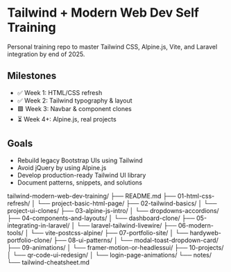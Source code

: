 # Tailwind + Modern Web Dev Self Training

Personal training repo to master Tailwind CSS, Alpine.js, Vite, and Laravel integration by end of 2025.

## Milestones
- ✅ Week 1: HTML/CSS refresh
- ✅ Week 2: Tailwind typography & layout
- 🟩 Week 3: Navbar & component clones
- ⏳ Week 4+: Alpine.js, real projects

## Goals
- Rebuild legacy Bootstrap UIs using Tailwind
- Avoid jQuery by using Alpine.js
- Develop production-ready Tailwind UI library
- Document patterns, snippets, and solutions

tailwind-modern-web-dev-training/
├── README.md
├── 01-html-css-refresh/
│   └── project-basic-html-page/
├── 02-tailwind-basics/
│   └── project-ui-clones/
├── 03-alpine-js-intro/
│   └── dropdowns-accordions/
├── 04-components-and-layouts/
│   └── dashboard-clone/
├── 05-integrating-in-laravel/
│   └── laravel-tailwind-livewire/
├── 06-modern-tools/
│   └── vite-postcss-alpine/
├── 07-portfolio-site/
│   └── hardyweb-portfolio-clone/
├── 08-ui-patterns/
│   └── modal-toast-dropdown-card/
├── 09-animations/
│   └── framer-motion-or-headlessui/
├── 10-projects/
│   └── qr-code-ui-redesign/
│   └── login-page-animations/
└── notes/
└── tailwind-cheatsheet.md
